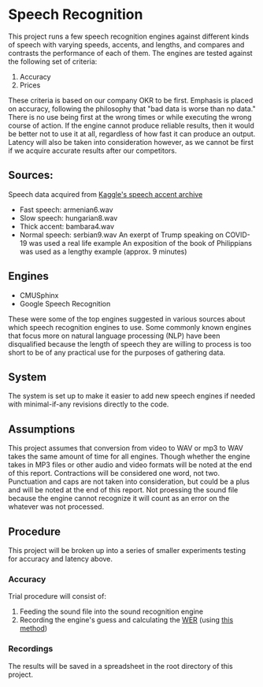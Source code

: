 # Speech Recognition
This project runs a few speech recognition engines against different kinds of speech with varying speeds, accents, and lengths, and compares and contrasts the performance of each of them.
The engines are tested against the following set of criteria:
1) Accuracy
3) Prices

These criteria is based on our company OKR to be first. Emphasis is placed on accuracy, following the philosophy that "bad data is worse than no data." There is no use being first at the wrong times or while executing the wrong course of action. If the engine cannot produce reliable results, then it would be better not to use it at all, regardless of how fast it can produce an output. Latency will also be taken into consideration however, as we cannot be first if we acquire accurate results after our competitors.

## Sources:
Speech data acquired from [Kaggle's speech accent archive](https://www.kaggle.com/rtatman/speech-accent-archive)
- Fast speech: armenian6.wav
- Slow speech: hungarian8.wav
- Thick accent: bambara4.wav
- Normal speech: serbian9.wav
An exerpt of Trump speaking on COVID-19 was used a real life example
An exposition of the book of Philippians was used as a lengthy example (approx. 9 minutes)

## Engines
- CMUSphinx
- Google Speech Recognition

These were some of the top engines suggested in various sources about which speech recognition engines to use. Some commonly known engines that focus more on natural language processing (NLP) have been disqualified because the length of speech they are willing to process is too short to be of any practical use for the purposes of gathering data.

## System
The system is set up to make it easier to add new speech engines if needed with minimal-if-any revisions directly to the code.

## Assumptions
This project assumes that conversion from video to WAV or mp3 to WAV takes the same amount of time for all engines. Though whether the engine takes in MP3 files or other audio and video formats will be noted at the end of this report.
Contractions will be considered one word, not two.
Punctuation and caps are not taken into consideration, but could be a plus and will be noted at the end of this report.
Not proessing the sound file because the engine cannot recognize it will count as an error on the whatever was not processed.

## Procedure
This project will be broken up into a series of smaller experiments testing for accuracy and latency above.

### Accuracy
Trial procedure will consist of:
1) Feeding the sound file into the sound recognition engine
2) Recording the engine's guess and calculating the [WER](https://blog.voicebase.com/how-to-compare-speech-engine-accuracy) (using [this method](https://www.quora.com/How-do-I-measure-the-accuracy-of-speech-recognition))

### Recordings
The results will be saved in a spreadsheet in the root directory of this project.
